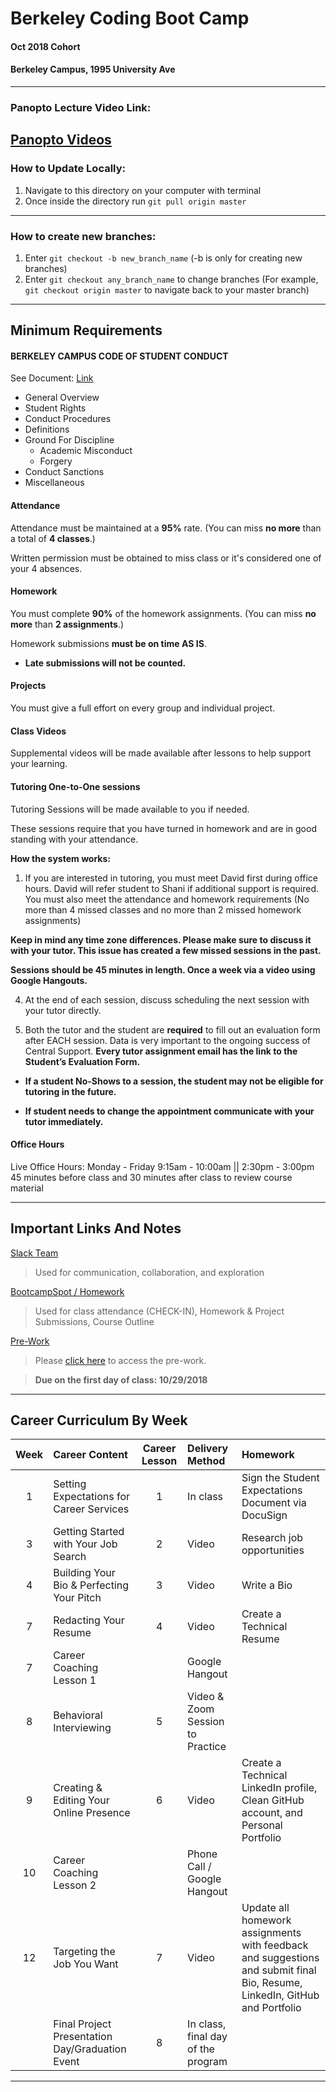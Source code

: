 # Berkeley Coding Boot Camp

#### Oct 2018 Cohort
#### Berkeley Campus, 1995 University Ave

-----------------------------------------
### Panopto Lecture Video Link:

[Panopto Videos](https://codingbootcamp.hosted.panopto.com/Panopto/Pages/Sessions/List.aspx#folderID=%22f23e50d5-85c5-40a3-95e0-a97001172e16%22)
-----------------------------------------

### How to Update Locally:

1. Navigate to this directory on your computer with terminal
2. Once inside the directory run `git pull origin master`

-----------------------------------------

### How to create new branches:

1. Enter `git checkout -b new_branch_name` (-b is only for creating new branches)
2. Enter `git checkout any_branch_name` to change branches (For example, `git checkout origin master` to navigate back to your master branch)

-----------------------------------------

## Minimum Requirements

#### BERKELEY CAMPUS CODE OF STUDENT CONDUCT

See Document: [Link](admin-resources/UCB-Code-of-Conduct.pdf)
  * General Overview
  * Student Rights
  * Conduct Procedures
  * Definitions
  * Ground For Discipline
    * Academic Misconduct
    * Forgery
  * Conduct Sanctions
  * Miscellaneous

#### Attendance

Attendance must be maintained at a **95%** rate. (You can miss **no more** than a total of **4 classes**.)


Written permission must be obtained to miss class or it's considered one of your 4 absences.

#### Homework


You must complete **90%** of the homework assignments. (You can miss **no more** than **2 assignments**.)


Homework submissions **must be on time AS IS**.

* **Late submissions will not be counted.**


#### Projects

You must give a full effort on every group and individual project.

#### Class Videos
Supplemental videos will be made available after lessons to help support your learning.

#### Tutoring One-to-One sessions
Tutoring Sessions will be made available to you if needed.

These sessions require that you have turned in homework and are in good standing with your attendance.

**How the system works:**

1) If you are interested in tutoring, you must meet David first during office hours. David will refer student to Shani if additional support is required. You must also meet the attendance and homework requirements (No more than 4 missed classes and no more than 2 missed homework assignments)

**Keep in mind any time zone differences. Please make sure to discuss it with your tutor.  This issue has created a few missed sessions in the past.**

**Sessions should be 45 minutes in length. Once a week via a video using Google Hangouts.**

4) At the end of each session, discuss scheduling the next session with your tutor directly.

5) Both the tutor and the student are **required** to fill out an evaluation form after EACH session.  Data is very important to the ongoing success of Central Support.  **Every tutor assignment email has the link to the Student’s Evaluation Form.**

* **If a student No-Shows to a session, the student may not be eligible for tutoring in the future.**

* **If student needs to change the appointment communicate with your tutor immediately.**


####  Office Hours

Live Office Hours:
Monday - Friday 9:15am - 10:00am || 2:30pm - 3:00pm
45 minutes before class and 30 minutes after class to review course material

-----------------------------------------


## Important Links And Notes

[Slack Team](https://ucber201810fsf5-ft.slack.com)
>Used for communication, collaboration, and exploration

[BootcampSpot / Homework](https://bootcampspot.com/)
> Used for class attendance (CHECK-IN), Homework & Project Submissions, Course Outline

[Pre-Work](https://the-coding-bootcamp.gitbooks.io/pre-work-book/content/)

> Please [click here](https://the-coding-bootcamp.gitbooks.io/pre-work-book/content/) to access the pre-work.

>**Due on the first day of class: 10/29/2018**

-----------------------------------------

## Career Curriculum By Week

| Week  | Career Content | Career Lesson | Delivery Method | Homework |
| :---: | :------------- | :-----------: | :-------------- | :------- |
| 1  | Setting Expectations for Career Services        | 1 | In class                           | Sign the Student Expectations Document via DocuSign                                                                        |
| 3  | Getting Started with Your Job Search            | 2 | Video                              | Research job opportunities                                                                                                 |
| 4  | Building Your Bio & Perfecting Your Pitch       | 3 | Video                              | Write a Bio                                                                                                                |
| 7  | Redacting Your Resume                           | 4 | Video                              | Create a Technical Resume                                                                                                  |
| 7  | Career Coaching Lesson 1                        |   | Google Hangout                     |                                                                                                                            |
| 8  | Behavioral Interviewing                         | 5 | Video & Zoom Session to Practice   |                                                                                                                            |
| 9  | Creating & Editing Your Online Presence         | 6 | Video                              | Create a Technical LinkedIn profile, Clean GitHub account, and Personal Portfolio                                          |
| 10 | Career Coaching Lesson 2                        |   | Phone Call / Google Hangout        |                                                                                                                            |
| 12 | Targeting the Job You Want                      | 7 | Video                              | Update all homework assignments with feedback and suggestions and submit final Bio, Resume, LinkedIn, GitHub and Portfolio |
|    | Final Project Presentation Day/Graduation Event | 8 | In class, final day of the program |                                                                                                                            ||

-----------------------------------------
